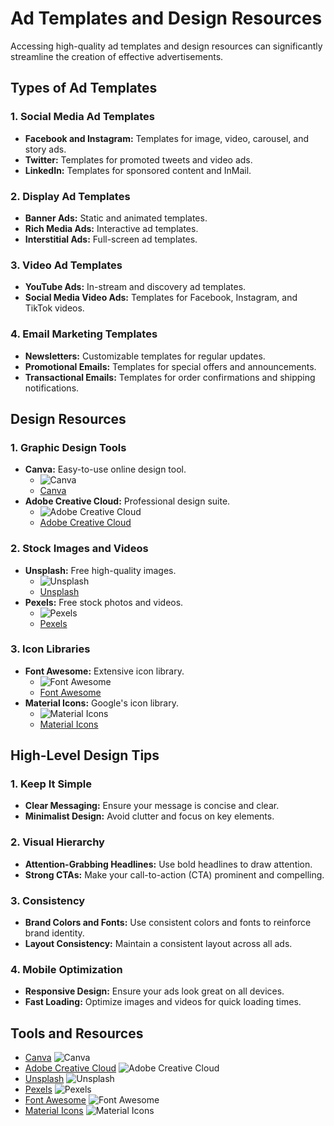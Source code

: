 # Ad Templates and Design Resources

Accessing high-quality ad templates and design resources can significantly streamline the creation of effective advertisements.

## Types of Ad Templates

### 1. Social Media Ad Templates
- **Facebook and Instagram:** Templates for image, video, carousel, and story ads.
- **Twitter:** Templates for promoted tweets and video ads.
- **LinkedIn:** Templates for sponsored content and InMail.

### 2. Display Ad Templates
- **Banner Ads:** Static and animated templates.
- **Rich Media Ads:** Interactive ad templates.
- **Interstitial Ads:** Full-screen ad templates.

### 3. Video Ad Templates
- **YouTube Ads:** In-stream and discovery ad templates.
- **Social Media Video Ads:** Templates for Facebook, Instagram, and TikTok videos.

### 4. Email Marketing Templates
- **Newsletters:** Customizable templates for regular updates.
- **Promotional Emails:** Templates for special offers and announcements.
- **Transactional Emails:** Templates for order confirmations and shipping notifications.

## Design Resources

### 1. Graphic Design Tools
- **Canva:** Easy-to-use online design tool.
  - ![Canva](https://upload.wikimedia.org/wikipedia/commons/3/33/Canva_Logo.png)
  - [Canva](https://www.canva.com/)
- **Adobe Creative Cloud:** Professional design suite.
  - ![Adobe Creative Cloud](https://upload.wikimedia.org/wikipedia/commons/3/31/Adobe_Creative_Cloud_Logo.svg)
  - [Adobe Creative Cloud](https://www.adobe.com/creativecloud.html)

### 2. Stock Images and Videos
- **Unsplash:** Free high-quality images.
  - ![Unsplash](https://upload.wikimedia.org/wikipedia/commons/4/4a/Unsplash-logo.png)
  - [Unsplash](https://unsplash.com/)
- **Pexels:** Free stock photos and videos.
  - ![Pexels](https://upload.wikimedia.org/wikipedia/commons/e/e5/Pexels_logo.png)
  - [Pexels](https://www.pexels.com/)

### 3. Icon Libraries
- **Font Awesome:** Extensive icon library.
  - ![Font Awesome](https://upload.wikimedia.org/wikipedia/commons/d/d7/Font_Awesome_Logo.svg)
  - [Font Awesome](https://fontawesome.com/)
- **Material Icons:** Google's icon library.
  - ![Material Icons](https://upload.wikimedia.org/wikipedia/commons/3/34/Material_Icons_logo.png)
  - [Material Icons](https://material.io/resources/icons/)

## High-Level Design Tips

### 1. Keep It Simple
- **Clear Messaging:** Ensure your message is concise and clear.
- **Minimalist Design:** Avoid clutter and focus on key elements.

### 2. Visual Hierarchy
- **Attention-Grabbing Headlines:** Use bold headlines to draw attention.
- **Strong CTAs:** Make your call-to-action (CTA) prominent and compelling.

### 3. Consistency
- **Brand Colors and Fonts:** Use consistent colors and fonts to reinforce brand identity.
- **Layout Consistency:** Maintain a consistent layout across all ads.

### 4. Mobile Optimization
- **Responsive Design:** Ensure your ads look great on all devices.
- **Fast Loading:** Optimize images and videos for quick loading times.

## Tools and Resources
- [Canva](https://www.canva.com/) ![Canva](https://upload.wikimedia.org/wikipedia/commons/3/33/Canva_Logo.png)
- [Adobe Creative Cloud](https://www.adobe.com/creativecloud.html) ![Adobe Creative Cloud](https://upload.wikimedia.org/wikipedia/commons/3/31/Adobe_Creative_Cloud_Logo.svg)
- [Unsplash](https://unsplash.com/) ![Unsplash](https://upload.wikimedia.org/wikipedia/commons/4/4a/Unsplash-logo.png)
- [Pexels](https://www.pexels.com/) ![Pexels](https://upload.wikimedia.org/wikipedia/commons/e/e5/Pexels_logo.png)
- [Font Awesome](https://fontawesome.com/) ![Font Awesome](https://upload.wikimedia.org/wikipedia/commons/d/d7/Font_Awesome_Logo.svg)
- [Material Icons](https://material.io/resources/icons/) ![Material Icons](https://upload.wikimedia.org/wikipedia/commons/3/34/Material_Icons_logo.png)